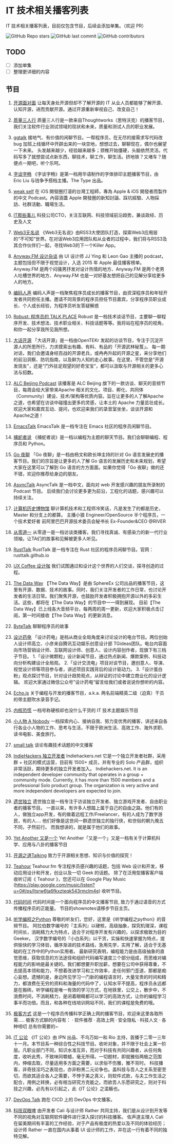 # IT 技术相关播客列表

IT 技术相关播客列表，目前仅包含节目，后续会添加单集。（欢迎 PR）

![GitHub Repo stars](https://img.shields.io/github/stars/stevending1st/it-technology-podcast?style=social)
![GitHub last commit](https://img.shields.io/github/last-commit/stevending1st/it-technology-podcast?style=for-the-badge) ![GitHub contributors](https://img.shields.io/github/contributors/stevending1st/it-technology-podcast?logoColor=blue&style=for-the-badge)
<!-- ![Bitbucket open issues](https://img.shields.io/bitbucket/issues-raw/stevending1st/it-technology-podcast?logoColor=green&style=for-the-badge) ![Bitbucket open issues](https://img.shields.io/bitbucket/issues/stevending1st/it-technology-podcast?logoColor=yellow&style=for-the-badge)
![Bitbucket open pull requests](https://img.shields.io/bitbucket/pr/stevending1st/it-technology-podcast?logoColor=9cf&style=for-the-badge) -->

## TODO
- [ ] 添加单集
- [ ] 整理更详细的内容

## 节目

1. [开源面对面][1]
让每天身处开源但却不了解开源的 IT 从业人员都能够了解开源、认知开源，进而贡献开源。通过开源重新审视自己、改变自己！
2. [质量三人行][2]
质量三人行是一款来自Thoughtworks（思特沃克）的播客节目，我们关注软件行业测试领域的现状和未来，质量和测试人员的职业发展。
3. [ggtalk][3]
接地气、有价值的闲聊节目。一帮程序员，在无尽的接需求写代码改 bug 加班上线循环中开辟出来的一块空地，想想过去，聊聊现在，偶尔也展望一下未来。 头发越来越少，经验越来越多；颈椎开始僵硬，头脑依然灵活。代码写多了就想尝试点新东西，聊技术，聊工作，聊生活。挤地铁？又堵车？随便点一期吧，听个乐呵。
4. [字谈字畅][4]
《字谈字畅》是第一档用华语制作的字体排印主题播客节目，由 Eric Liu 与钱争予搭档主播。The Type 出品。
5. [weak self][5]
在 iOS 開發圈打滾的台灣工程師，專為 Apple &amp; iOS 開發者而製作的中文 Podcast。內容涵蓋 Apple 開發圈的新知討論、踩坑經驗、人物採訪、社群活動、職場生活。
6. [IT那些事儿][6]
科技公司CTO，关注互联网、科技领域前沿趋势，兼谈政经、历史及人文
7. [Web3无名说][7]
《Web3无名说》由RSS3大使团队打造，探索Web3应用层的“不可知”世界。在对话Web3应用团队和从业者的过程中，我们将与RSS3及其合作伙伴们一起，寻找Web3的下一个Killer App。
8. [Anyway.FM 设计杂谈][8]
由 UI 设计师 JJ Ying 和 Leon Gao 主播的 podcast，主题包括但不限于视觉设计，入选 2015 年 Apple 最佳播客榜单。Anyway.FM 是两个闷骚男抒发对设计热情的地方、Anyway.FM 是两个老男人吐槽世界的地方、Anyway.FM 也是一对好基友想把自己的见解分享给更多人的地方。
9. [编码人声][9]
编码人声是一档聚焦程序员成长的播客节目，由资深程序员和年轻开发者共同担任主播。邀请不同背景的程序员担任节目嘉宾，分享程序员职业成长、个人成长经验，为程序员听友答疑解惑
10. [Robust: 程序员的 TALK PLACE][10]
Robust 是一档技术谈话节目，主要聊一聊程序开发、技术想法、技术职业相关、科技话题等等。我将站在程序员的视角，和你一起分享我所见我所想。
11. [大话开源][11]
「大话开源」是一档由OpenTEKr 发起的访谈节目，专注于沉淀开源人的所思所行，力求摸索出有趣、有料、有品的「开源武林秘笈」。 每一期对话，我们会邀请身经百战的开源老兵，或冉冉升起的开源之星，来分享他们的前沿洞察、防坑指南，以及鲜为人知的走心故事。在这里，不管您是“开源发烧友”，还是“门外驻足观望的好奇宝宝”，都可以汲取与开源相关的更多心法与招数。
12. [ALC Beijing Podcast][12]
该播客是 ALC Beijing 旗下的一款访谈、聊天的音频节目，每周会给大家带来Apache 相关的文化、项目、孵化、共同体（Community）建设、技术/架构等优质内容。旨在让更多的人了解Apache 之道，也希望在访谈中碰撞出更多的灵感，让本土的 Apache 力量茁壮成长。 欢迎大家和嘉宾互动、提问，也欢迎来我们的录音室坐坐，谈谈开源和Apache之道！
13. [EmacsTalk][13]
EmacsTalk 是一档专注在 Emacs 社区的程序员闲聊节目。
14. [捕蛇者说][14]
《捕蛇者说》是一档以编程为主题的聊天节目。我们会聊聊编程、程序员和 Python。
15. [Go 夜聊][15]
「Go 夜聊」是一档由杨文和欧长坤主持的针对 Go 语言发展史的播客节目。我们的宗旨是让更多的人了解 Go 语言的发展历史和未来规划，希望大家在这里可以了解到 Go 语言的方方面面。如果你觉得「Go 夜聊」做的还不错，欢迎你推荐给身边的朋友。
16. [AsyncTalk][16]
AsyncTalk 是一档中文，面向对 web 开发感兴趣的朋友所录制的 Podcast 节目。 后续我们会讨论更多更为前沿，工程化的话题，感兴趣可以持续关注。
17. [计算机历史博物馆][17]
聊计算机技术和工程师冷笑话，凡是发生了的都是历史，Master 和分支上的都算。 主播小狼 Engineer/OpenSource 半个程序员，一个技术爱好者 前阿里巴巴开源技术委员会秘书长 Ex-Founder&CEO @RIVER
18. [从零道一][18]
从零道一是一档访谈类播客。我们寻找真诚、有感染力的新一代行业领袖，让TA们的故事和见解被更多人听见。

19. [RustTalk][19]
RustTalk 是一档专注在 Rust 社区的程序员闲聊节目。官网：rusttalk.github.io
20. [UX Coffee 设计咖][20]
我们试图通过和设计这个世界的人们交谈，探寻创造的过程。
21. [The Data Way][21]
【The Data Way】是由 SphereEx 公司出品的播客节目，这里有开源、数据、技术的故事。同时，我们关注开发者的工作日常，也讨论开发者的生活日常。我们聚焦开源，也鼓励开发者积极拥抱开源以外的多彩生活。这些，都将在【The Data Way】的节目中一一得到展现。 目前【The Data Way】已上线各大音频平台，每两周的周一更新，欢迎大家积极点击订阅，第一时间接收【The Data Way】的更新消息。 
22. [ByteTalk][22]
聊聊程序员的故事
23. [设计药电][23]
「设计药电」是档从商业全局角度来讨论设计的电台节目。两位创始人设计师高立、小彦来自腾讯互动娱乐创意设计部 TGideas团队。电台内容面向市场营销设计师、互联网设计师、创意人、设计内容创作者，现旗下有三档子节目。 1.「设计微颗粒」设计新闻节目，通过热点新闻、爆款案例、科技动向分析构建设计全局观。 2.「设计交流电」项目对谈节目，邀创意人、导演、视觉设计师等项目参与者，讲述项目实践背后的设计驱动力。 3.「设计蛋白粉」观点探讨节目，针对设计趋势观点，从辩证的讨论中建立商业化的设计逻辑。 欢迎大家通过微信公众号”设计药电“留言给我们或者说说你想听的内容。
24. [Echo.js][24]
关于编程与开发的播客节目，a.k.a. 两名前端精英二级（迫真）干员的带主题吹水录音手记。
25. [内核恐慌][25]
一档号称硬核却也没什么干货的 IT 技术主题娱乐节目
26. [小人物 A Nobody][26]
一档探索内心、接纳自我、努力变优秀的播客，讲述来自各行各业小人物的工作、思考与生活，不限于欧洲生活、高效工作、海外求职、读书电影、美食旅行。
27. [small talk][27]
谈论有趣技术话题的中文播客
28. [IndieHackers 独立开发者][28]
Indiehackers.net 它是一个独立开发者社群，采用群 + 社区的模式运营，目前有 1500+ 成员，并有专业的 Solo 产品群，组织非常活跃，期待更多的独立开发者加入。
Indiehackers.net. It is an independent developer community that operates in a group + community mode. Currently, it has more than 1500 members and a professional Solo product group. The organization is very active and more independent developers are expected to join.
29. [遗世独立][29]
遗世独立是一档专注于访谈独立开发者、独立游戏开发者、自由职业者的播客节目。 一直以来，有许多人想踏上属于自己的自由之路。他们有的人，做独立app开发，有的做着远程工作/Freelancer，有的人成为了数字游民，有的人.... 他们好像是这世间一群遗世独立的独行侠，和世俗的朝九晚五不同，孑然前行。 而我想讲的，就是属于他们的故事。
30. [Yet Another 又是一个][30]
Yet Another「又是一个」又是一档有关于计算机科学、应用与八卦的播客节目
31. [开源之道Talking][31]
致力于开源相关思想、知识与价值的探究！
32. [Teahour][32]
Teahour.fm 专注程序员感兴趣的话题，包括 Web 设计和开发，移动应用设计和开发，创业以及一切 Geek 的话题。 除了在泛用型播客客户端收听订阅《 Teahour 》，您还可以在 Google Play Music (https://play.google.com/music/listen?u=0#/ps/Itsrw6ta6fkxzteqk543rmclm4e) 收听节目。
33. [代码时间][33]
代码时间是一个面向程序员的中文播客节目, 致力于通过语音的方式传播程序员的正能量。 节目的shownotes请移步节目主页。
34. [听学编程之Python][34]
尊敬的听友们，您好，这里是《听学编程之python》的音频节目。 阿拉伯数字编号的『主系列』以硬核，高级抽象，探究机理深，课程时间长，消耗精力大为特点，适合于对程序开发有兴趣的，以探求极致为目的Geeker。 汉字数字编号的『小白系列』以干货，实操和快速掌握为特点，提供愉快的学习体验，循序渐进的技术路线，急用先学，实用了解，适合于无基础的在工作中的Python实用者。 最新研究表明，编程能力是由高级抽象的直觉思维，获取信息的方法途径和组织代码编写速度三个部分组成，而思维对编程能力的影响是最关键的。我们都想要升职加薪，想要在公司中获得尊重，不去提高本领和能力，不想着改进学习和工作效率，走任何邪门歪道，那都是痴心妄想。遗憾的是，身边所见学习一门新的编程语言时，大量宝贵的时间和精力，都浪费在无穷的资料和海量的代码中了，认知水平不提高，程序员永远都是在搬砖。听学编程是唯一有效的学习方式，在地铁里，公交上，散步中，不浪费时间，不消耗精力，是闭着眼睛都可以学习的高效方式，让你的编程学习事半而功倍。而且，和各种在线培训网站不同，我们的课程是免费的哦。
35. [极客方式][35]
这是一个程序员传播科学正确上网的播客节目，欢迎来这里各取所需..... 极客方式聊的内容有： · 软件推荐 · 高效上网 · 安全隐私 · 科技人文 · 各种唠叨 总有你需要的~
36. [IT 公论][36]
《IT 公论》由 IPN 出品、不鸟万如一和 Rio 主持，首播于二零一三年十一月。本节目系一种综合性之科技节目。收听对象，并不限于社会上某一阶层。凡职业部门不同，知识水准互异，而对于科技有共同兴趣者，从任何角度，收听此秀，不致味同嚼蜡，毫无所得。一切题材，即就雅俗两极之范围内，伸缩去取，尽量适用多方面之需要，以求俗不伤雅，雅不背时。 科技播客，非奇技淫巧之表现也，亦非粉黑二元论争也。盖科技与吾人之关系至密至切，而欲其适合各人之需要，不悖于美之真义，则软件式款，与夫工作生活之配合，用例之转换，必有相当研究方克能之。而欲吾人乐愿研究之，则对于科技之兴趣，必先有以引起之，此《IT 公论》之滥觞也。
37. [DevOps Talk][37]
跑在 CICD 上的 DevOps 中文播客。
38. [科技双眼啤][38]
由开发者 Cali 与设计师 Rather 共同主持，我们是从设计到开发等不同的视角对互联网软件硬件进行深入探讨的科技播客。 佐声道主理人 Cali 在留美期间有丰富的工作经验，对于产品有极度的热爱以及不同的体验经历； 设计师 Rather 一直在国内从事着 UI 设计师的工作，并在这一行有着不同的独特见解。

[1]: https://www.xiaoyuzhoufm.com/podcast/617ab62d9a75e8810fc37b99, '开源面对面'
[2]: https://www.xiaoyuzhoufm.com/podcast/5f6459be83c34e85dd859c78?s=eyJ1IjoiNWY3MzIxNzhlMGY1ZTcyM2JiODM5Y2Y1In0%3D, '质量三人行'
[3]: https://www.xiaoyuzhoufm.com/podcast/5e280fac418a84a0461faeea?s=eyJ1IjoiNWY3MzIxNzhlMGY1ZTcyM2JiODM5Y2Y1In0%3D, 'ggtalk'
[4]: https://www.xiaoyuzhoufm.com/podcast/5e280faf418a84a0461fc02d?s=eyJ1IjoiNWY3MzIxNzhlMGY1ZTcyM2JiODM5Y2Y1In0%3D, '字谈字畅'
[5]: https://www.xiaoyuzhoufm.com/podcast/5e37a245418a84a046876f1d?s=eyJ1IjoiNWY3MzIxNzhlMGY1ZTcyM2JiODM5Y2Y1In0%3D, 'weak self'
[6]: https://www.xiaoyuzhoufm.com/podcast/5e3e1242418a84a04630ae00?s=eyJ1IjoiNWY3MzIxNzhlMGY1ZTcyM2JiODM5Y2Y1In0%3D, 'IT那些事儿'
[7]: https://www.xiaoyuzhoufm.com/podcast/622d905cadf8ccf5e945231a?s=eyJ1IjoiNWY3MzIxNzhlMGY1ZTcyM2JiODM5Y2Y1In0%3D, 'Web3无名说'
[8]: https://www.xiaoyuzhoufm.com/podcast/5e280faf418a84a0461fba0e?s=eyJ1IjoiNWY3MzIxNzhlMGY1ZTcyM2JiODM5Y2Y1In0%3D, 'Anyway.FM 设计杂谈'
[9]: https://www.xiaoyuzhoufm.com/podcast/6065227b25e33c71c34988ef?s=eyJ1IjoiNWY3MzIxNzhlMGY1ZTcyM2JiODM5Y2Y1In0%3D, '编码人声'
[10]: https://www.xiaoyuzhoufm.com/podcast/5e7c74e5418a84a046a1f26c?s=eyJ1IjoiNWY3MzIxNzhlMGY1ZTcyM2JiODM5Y2Y1In0%3D, 'Robust: 程序员的 TALK PLACE'
[11]: https://www.xiaoyuzhoufm.com/podcast/61a0a44c979a88215f7fecca?s=eyJ1IjoiNWY3MzIxNzhlMGY1ZTcyM2JiODM5Y2Y1In0%3D, '大话开源'
[12]: https://www.xiaoyuzhoufm.com/podcast/5f116a8f6d76607427ca7c47?s=eyJ1IjoiNWY3MzIxNzhlMGY1ZTcyM2JiODM5Y2Y1In0%3D, 'ALC Beijing Podcast'
[13]: https://www.xiaoyuzhoufm.com/podcast/60eabfdd030f8753b9982047?s=eyJ1IjoiNWY3MzIxNzhlMGY1ZTcyM2JiODM5Y2Y1In0%3D, 'EmacsTalk'
[14]: https://www.xiaoyuzhoufm.com/podcast/5e2864f7418a84a04628f2da?s=eyJ1IjoiNWY3MzIxNzhlMGY1ZTcyM2JiODM5Y2Y1In0%3D, '捕蛇者说'
[15]: https://www.xiaoyuzhoufm.com/podcast/5fc99f18dee9c1e16dcf5f39?s=eyJ1IjoiNWY3MzIxNzhlMGY1ZTcyM2JiODM5Y2Y1In0%3D, 'Go 夜聊'
[16]: https://www.xiaoyuzhoufm.com/podcast/61684ce4d8fa23fb00fc4d3a?s=eyJ1IjoiNWY3MzIxNzhlMGY1ZTcyM2JiODM5Y2Y1In0%3D, 'AsyncTalk'
[17]: https://www.xiaoyuzhoufm.com/podcast/61b5f50c039364117719dcaa?s=eyJ1IjoiNWY3MzIxNzhlMGY1ZTcyM2JiODM5Y2Y1In0%3D, '计算机历史博物馆'
[18]: https://www.xiaoyuzhoufm.com/podcast/5e4c38f1418a84a046fc84c3?s=eyJ1IjoiNWY3MzIxNzhlMGY1ZTcyM2JiODM5Y2Y1In0%3D, '从零道一'
[19]: https://www.xiaoyuzhoufm.com/podcast/61d06724ee197a3aac3dab61?s=eyJ1IjoiNWY3MzIxNzhlMGY1ZTcyM2JiODM5Y2Y1In0%3D, 'RustTalk'
[20]: https://www.xiaoyuzhoufm.com/podcast/5e280fab418a84a0461fa480?s=eyJ1IjoiNWY3MzIxNzhlMGY1ZTcyM2JiODM5Y2Y1In0%3D, 'UX Coffee 设计咖'
[21]: https://www.xiaoyuzhoufm.com/podcast/60f562d2b806d9be0ee81d26?s=eyJ1IjoiNWY3MzIxNzhlMGY1ZTcyM2JiODM5Y2Y1In0%3D, 'The Data Way'
[22]: https://www.xiaoyuzhoufm.com/podcast/6177bab6b69226ed16a3ed41?s=eyJ1IjoiNWY3MzIxNzhlMGY1ZTcyM2JiODM5Y2Y1In0%3D, 'ByteTalk'
[23]: https://www.xiaoyuzhoufm.com/podcast/5e4cf282418a84a04614cc5e?s=eyJ1IjoiNWY3MzIxNzhlMGY1ZTcyM2JiODM5Y2Y1In0%3D, '设计药电'
[24]: https://www.xiaoyuzhoufm.com/podcast/5ed33dcc418a84a046f579ec?s=eyJ1IjoiNWY3MzIxNzhlMGY1ZTcyM2JiODM5Y2Y1In0%3D, 'Echo.js'
[25]: https://www.xiaoyuzhoufm.com/podcast/5e284e0c418a84a0462693e4?s=eyJ1IjoiNWY3MzIxNzhlMGY1ZTcyM2JiODM5Y2Y1In0%3D, '内核恐慌'
[26]: https://www.xiaoyuzhoufm.com/podcast/5e509e5a418a84a046b2e565?s=eyJ1IjoiNWY3MzIxNzhlMGY1ZTcyM2JiODM5Y2Y1In0%3D, '小人物 A Nobody'
[27]: https://www.xiaoyuzhoufm.com/podcast/5fd1a62adee9c1e16d57a255?s=eyJ1IjoiNWY3MzIxNzhlMGY1ZTcyM2JiODM5Y2Y1In0%3D, 'small talk'
[28]: https://www.xiaoyuzhoufm.com/podcast/5fad1e6083c34e85dd597e3f?s=eyJ1IjoiNWY3MzIxNzhlMGY1ZTcyM2JiODM5Y2Y1In0%3D, 'IndieHackers 独立开发者'
[29]: https://www.xiaoyuzhoufm.com/podcast/5f44f4b39504bbdb77dfc61d?s=eyJ1IjoiNWY3MzIxNzhlMGY1ZTcyM2JiODM5Y2Y1In0%3D, '遗世独立'
[30]: https://www.xiaoyuzhoufm.com/podcast/5f057bf46d76607427fb8433?s=eyJ1IjoiNWY3MzIxNzhlMGY1ZTcyM2JiODM5Y2Y1In0%3D, 'Yet Another 又是一个'
[31]: https://www.xiaoyuzhoufm.com/podcast/5e7ca7cd418a84a04647882d?s=eyJ1IjoiNWY3MzIxNzhlMGY1ZTcyM2JiODM5Y2Y1In0%3D, '开源之道Talking'
[32]: https://www.xiaoyuzhoufm.com/podcast/5e2aadfe418a84a04654059e?s=eyJ1IjoiNWY3MzIxNzhlMGY1ZTcyM2JiODM5Y2Y1In0%3D, 'Teahour'
[33]: https://www.xiaoyuzhoufm.com/podcast/5e2831ee418a84a046231d0d?s=eyJ1IjoiNWY3MzIxNzhlMGY1ZTcyM2JiODM5Y2Y1In0%3D, '代码时间'
[34]: https://www.xiaoyuzhoufm.com/podcast/5e61295c418a84a046453da3?s=eyJ1IjoiNWY3MzIxNzhlMGY1ZTcyM2JiODM5Y2Y1In0%3D, '听学编程之Python'
[35]: https://www.xiaoyuzhoufm.com/podcast/5e40feac418a84a04674c8d3?s=eyJ1IjoiNWY3MzIxNzhlMGY1ZTcyM2JiODM5Y2Y1In0%3D, '极客方式'
[36]: https://www.xiaoyuzhoufm.com/podcast/5e2831f1418a84a04623387d?s=eyJ1IjoiNWY3MzIxNzhlMGY1ZTcyM2JiODM5Y2Y1In0%3D, 'IT 公论'
[37]: https://github.com/opensource-f2f/devops-talk, 'DevOps Talk'
[38]: https://xiaoyuzhoufm.com/podcast/6301f1f98063c4980da9806a, '科技双眼啤'
